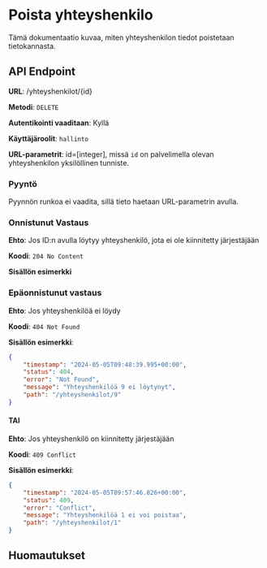 # Poista yhteyshenkilo
Tämä dokumentaatio kuvaa, miten yhteyshenkilon tiedot poistetaan tietokannasta.

## API Endpoint

**URL**: /yhteyshenkilot/{id}

**Metodi**: `DELETE`

**Autentikointi vaaditaan**: Kyllä

**Käyttäjäroolit**: `hallinto`

**URL-parametrit**: id=[integer], missä `id` on palvelimella olevan yhteyshenkilon yksilöllinen tunniste.

### Pyyntö
Pyynnön runkoa ei vaadita, sillä tieto haetaan URL-parametrin avulla.


### Onnistunut Vastaus

**Ehto**: Jos ID:n avulla löytyy yhteyshenkilö, jota ei ole kiinnitetty järjestäjään

**Koodi**: `204 No Content`

**Sisällön esimerkki**


### Epäonnistunut vastaus

**Ehto**: Jos yhteyshenkilöä ei löydy

**Koodi**: `404 Not Found`

**Sisällön esimerkki**: 
```json
{
    "timestamp": "2024-05-05T09:48:39.995+00:00",
    "status": 404,
    "error": "Not Found",
    "message": "Yhteyshenkilöä 9 ei löytynyt",
    "path": "/yhteyshenkilot/9"
}
```

#### TAI

**Ehto**: Jos yhteyshenkilö on kiinnitetty järjestäjään

**Koodi**: `409 Conflict`

**Sisällön esimerkki**: 
```json
{
    "timestamp": "2024-05-05T09:57:46.826+00:00",
    "status": 409,
    "error": "Conflict",
    "message": "Yhteyshenkilöä 1 ei voi poistaa",
    "path": "/yhteyshenkilot/1"
}
```

## Huomautukset
